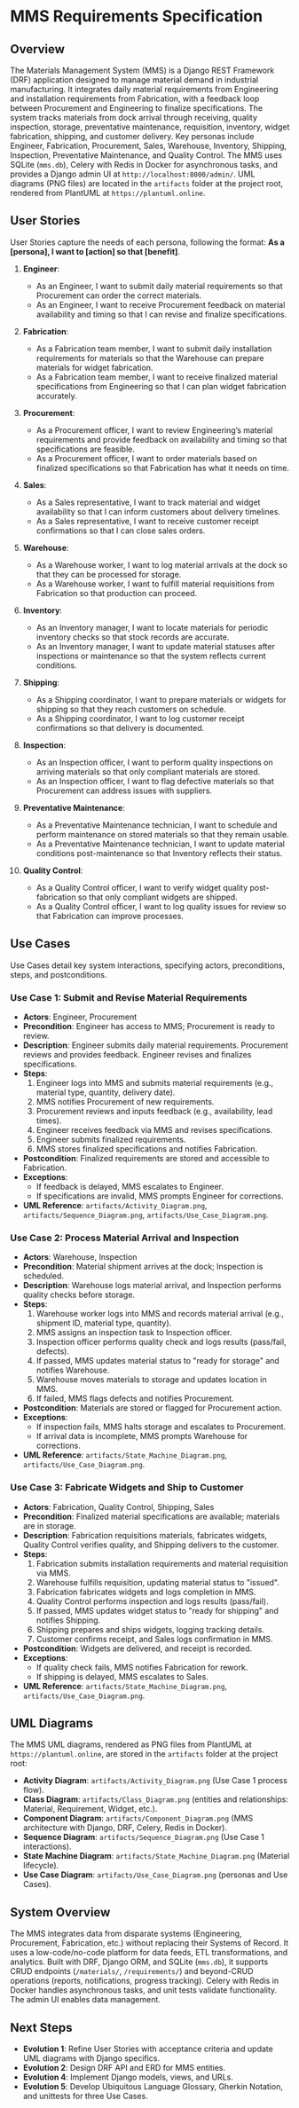 # MMS Requirements Specification

## Overview

The Materials Management System (MMS) is a Django REST Framework (DRF) application designed to manage material demand in industrial manufacturing. It integrates daily material requirements from Engineering and installation requirements from Fabrication, with a feedback loop between Procurement and Engineering to finalize specifications. The system tracks materials from dock arrival through receiving, quality inspection, storage, preventative maintenance, requisition, inventory, widget fabrication, shipping, and customer delivery. Key personas include Engineer, Fabrication, Procurement, Sales, Warehouse, Inventory, Shipping, Inspection, Preventative Maintenance, and Quality Control. The MMS uses SQLite (`mms.db`), Celery with Redis in Docker for asynchronous tasks, and provides a Django admin UI at `http://localhost:8000/admin/`. UML diagrams (PNG files) are located in the `artifacts` folder at the project root, rendered from PlantUML at `https://plantuml.online`.

## User Stories

User Stories capture the needs of each persona, following the format: **As a [persona], I want to [action] so that [benefit]**.

1. **Engineer**:
   - As an Engineer, I want to submit daily material requirements so that Procurement can order the correct materials.
   - As an Engineer, I want to receive Procurement feedback on material availability and timing so that I can revise and finalize specifications.

2. **Fabrication**:
   - As a Fabrication team member, I want to submit daily installation requirements for materials so that the Warehouse can prepare materials for widget fabrication.
   - As a Fabrication team member, I want to receive finalized material specifications from Engineering so that I can plan widget fabrication accurately.

3. **Procurement**:
   - As a Procurement officer, I want to review Engineering’s material requirements and provide feedback on availability and timing so that specifications are feasible.
   - As a Procurement officer, I want to order materials based on finalized specifications so that Fabrication has what it needs on time.

4. **Sales**:
   - As a Sales representative, I want to track material and widget availability so that I can inform customers about delivery timelines.
   - As a Sales representative, I want to receive customer receipt confirmations so that I can close sales orders.

5. **Warehouse**:
   - As a Warehouse worker, I want to log material arrivals at the dock so that they can be processed for storage.
   - As a Warehouse worker, I want to fulfill material requisitions from Fabrication so that production can proceed.

6. **Inventory**:
   - As an Inventory manager, I want to locate materials for periodic inventory checks so that stock records are accurate.
   - As an Inventory manager, I want to update material statuses after inspections or maintenance so that the system reflects current conditions.

7. **Shipping**:
   - As a Shipping coordinator, I want to prepare materials or widgets for shipping so that they reach customers on schedule.
   - As a Shipping coordinator, I want to log customer receipt confirmations so that delivery is documented.

8. **Inspection**:
   - As an Inspection officer, I want to perform quality inspections on arriving materials so that only compliant materials are stored.
   - As an Inspection officer, I want to flag defective materials so that Procurement can address issues with suppliers.

9. **Preventative Maintenance**:
   - As a Preventative Maintenance technician, I want to schedule and perform maintenance on stored materials so that they remain usable.
   - As a Preventative Maintenance technician, I want to update material conditions post-maintenance so that Inventory reflects their status.

10. **Quality Control**:
    - As a Quality Control officer, I want to verify widget quality post-fabrication so that only compliant widgets are shipped.
    - As a Quality Control officer, I want to log quality issues for review so that Fabrication can improve processes.

## Use Cases

Use Cases detail key system interactions, specifying actors, preconditions, steps, and postconditions.

### Use Case 1: Submit and Revise Material Requirements

- **Actors**: Engineer, Procurement
- **Precondition**: Engineer has access to MMS; Procurement is ready to review.
- **Description**: Engineer submits daily material requirements. Procurement reviews and provides feedback. Engineer revises and finalizes specifications.
- **Steps**:
  1. Engineer logs into MMS and submits material requirements (e.g., material type, quantity, delivery date).
  2. MMS notifies Procurement of new requirements.
  3. Procurement reviews and inputs feedback (e.g., availability, lead times).
  4. Engineer receives feedback via MMS and revises specifications.
  5. Engineer submits finalized requirements.
  6. MMS stores finalized specifications and notifies Fabrication.
- **Postcondition**: Finalized requirements are stored and accessible to Fabrication.
- **Exceptions**:
  - If feedback is delayed, MMS escalates to Engineer.
  - If specifications are invalid, MMS prompts Engineer for corrections.
- **UML Reference**: `artifacts/Activity_Diagram.png`, `artifacts/Sequence_Diagram.png`, `artifacts/Use_Case_Diagram.png`.

### Use Case 2: Process Material Arrival and Inspection

- **Actors**: Warehouse, Inspection
- **Precondition**: Material shipment arrives at the dock; Inspection is scheduled.
- **Description**: Warehouse logs material arrival, and Inspection performs quality checks before storage.
- **Steps**:
  1. Warehouse worker logs into MMS and records material arrival (e.g., shipment ID, material type, quantity).
  2. MMS assigns an inspection task to Inspection officer.
  3. Inspection officer performs quality check and logs results (pass/fail, defects).
  4. If passed, MMS updates material status to "ready for storage" and notifies Warehouse.
  5. Warehouse moves materials to storage and updates location in MMS.
  6. If failed, MMS flags defects and notifies Procurement.
- **Postcondition**: Materials are stored or flagged for Procurement action.
- **Exceptions**:
  - If inspection fails, MMS halts storage and escalates to Procurement.
  - If arrival data is incomplete, MMS prompts Warehouse for corrections.
- **UML Reference**: `artifacts/State_Machine_Diagram.png`, `artifacts/Use_Case_Diagram.png`.

### Use Case 3: Fabricate Widgets and Ship to Customer

- **Actors**: Fabrication, Quality Control, Shipping, Sales
- **Precondition**: Finalized material specifications are available; materials are in storage.
- **Description**: Fabrication requisitions materials, fabricates widgets, Quality Control verifies quality, and Shipping delivers to the customer.
- **Steps**:
  1. Fabrication submits installation requirements and material requisition via MMS.
  2. Warehouse fulfills requisition, updating material status to "issued".
  3. Fabrication fabricates widgets and logs completion in MMS.
  4. Quality Control performs inspection and logs results (pass/fail).
  5. If passed, MMS updates widget status to "ready for shipping" and notifies Shipping.
  6. Shipping prepares and ships widgets, logging tracking details.
  7. Customer confirms receipt, and Sales logs confirmation in MMS.
- **Postcondition**: Widgets are delivered, and receipt is recorded.
- **Exceptions**:
  - If quality check fails, MMS notifies Fabrication for rework.
  - If shipping is delayed, MMS escalates to Sales.
- **UML Reference**: `artifacts/State_Machine_Diagram.png`, `artifacts/Use_Case_Diagram.png`.

## UML Diagrams

The MMS UML diagrams, rendered as PNG files from PlantUML at `https://plantuml.online`, are stored in the `artifacts` folder at the project root:

- **Activity Diagram**: `artifacts/Activity_Diagram.png` (Use Case 1 process flow).
- **Class Diagram**: `artifacts/Class_Diagram.png` (entities and relationships: Material, Requirement, Widget, etc.).
- **Component Diagram**: `artifacts/Component_Diagram.png` (MMS architecture with Django, DRF, Celery, Redis in Docker).
- **Sequence Diagram**: `artifacts/Sequence_Diagram.png` (Use Case 1 interactions).
- **State Machine Diagram**: `artifacts/State_Machine_Diagram.png` (Material lifecycle).
- **Use Case Diagram**: `artifacts/Use_Case_Diagram.png` (personas and Use Cases).

## System Overview

The MMS integrates data from disparate systems (Engineering, Procurement, Fabrication, etc.) without replacing their Systems of Record. It uses a low-code/no-code platform for data feeds, ETL transformations, and analytics. Built with DRF, Django ORM, and SQLite (`mms.db`), it supports CRUD endpoints (`/materials/`, `/requirements/`) and beyond-CRUD operations (reports, notifications, progress tracking). Celery with Redis in Docker handles asynchronous tasks, and unit tests validate functionality. The admin UI enables data management.

## Next Steps

- **Evolution 1**: Refine User Stories with acceptance criteria and update UML diagrams with Django specifics.
- **Evolution 2**: Design DRF API and ERD for MMS entities.
- **Evolution 4**: Implement Django models, views, and URLs.
- **Evolution 5**: Develop Ubiquitous Language Glossary, Gherkin Notation, and unittests for three Use Cases.